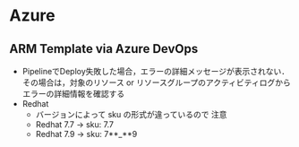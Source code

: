 # Azure

## ARM Template via Azure DevOps

- PipelineでDeploy失敗した場合，エラーの詳細メッセージが表示されない．その場合は，対象のリソース or リソースグループのアクティビティログからエラーの詳細情報を確認する
- Redhat
    - バージョンによって sku の形式が違っているので 注意
    - Redhat 7.7 -> sku: 7.7
    - Redhat 7.9 -> sku: 7**_**9

